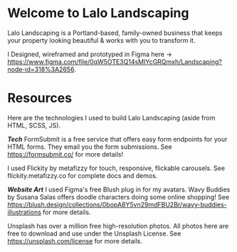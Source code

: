 # Welcome to Lalo Landscaping
Lalo Landscaping is a Portland-based, family-owned business that keeps your property looking beautiful & works with you to transform it. 

I Designed, wireframed and prototyped in Figma here -> https://www.figma.com/file/0qW5OTE3Q14sMIYcGRQmxh/Landscaping?node-id=318%3A2656.

# Resources
Here are the technologies I used to build Lalo Landscaping (aside from HTML, SCSS, JS).

***Tech***
FormSubmit is a free service that offers easy form endpoints for your HTML forms. They email you the form submissions. See https://formsubmit.co/ for more details!

I used Flickity by metafizzy for touch, responsive, flickable carousels. See flickity.metafizzy.co for complete docs and demos.

***Website Art***
I used Figma's free Blush plug in for my avatars. Wavy Buddies
by Susana Salas offers doodle characters doing some online shopping! See https://blush.design/collections/0bopA8Y5vn29mdFBU2Br/wavy-buddies-illustrations for more details.

Unsplash has over a million free high-resolution photos. All photos here are free to download and use under the Unsplash License. See https://unsplash.com/license for more details.